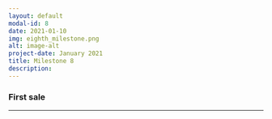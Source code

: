 ```yaml
---
layout: default
modal-id: 8
date: 2021-01-10
img: eighth_milestone.png
alt: image-alt
project-date: January 2021
title: Milestone 8
description: 
---
```


### First sale
<hr class="star-primary">